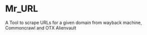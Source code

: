 # Mr_URL
A Tool to scrape URLs for a given domain from wayback machine, Commoncrawl and OTX Alienvault

